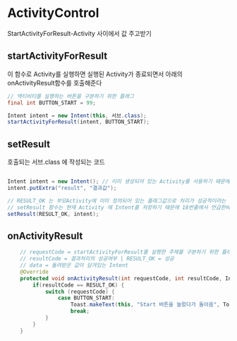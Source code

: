 # ActivityControl
StartActivityForResult-Activity 사이에서 값 주고받기 

## startActivityForResult

이 함수로 Activity를 실행하면 실행된 Activity가 종료되면서 아래의 onActivityResult함수를 호출해준다
```java
// 액티비티를 실행하는 버튼을 구분하기 위한 플래그
final int BUTTON_START = 99;

Intent intent = new Intent(this, 서브.class);
startActivityForResult(intent, BUTTON_START);
```

## setResult

호출되는 서브.class 에 작성되는 코드       
```java

Intent intent = new Intent(); // 이미 생성되어 있는 Activity를 사용하기 때문에 Context를 필요로하지 않는다.
intent.putExtra("result", "결과값");

// RESULT_OK 는 부모Activity에 이미 정의되어 있는 플래그값으로 처리가 성공적이라는 것을 의미한다
// setResult 함수는 현재 Activity 에 Intent를 저장하기 때문에 18번줄에서 언급한바와 같이 Context 를 따로 필요로 하지 않는다.
setResult(RESULT_OK, intent); 
```

## onActivityResult
```java
    // requestCode = startActivityForResult를 실행한 주체를 구분하기 위한 플래그
    // resultCode = 결과처리의 성공여부 | RESULT_OK = 성공
    // data = 돌려받은 값이 담겨있는 Intent
    @Override
    protected void onActivityResult(int requestCode, int resultCode, Intent data) {
        if(resultCode == RESULT_OK) {
            switch (requestCode) {
                case BUTTON_START:
                    Toast.makeText(this, "Start 버튼을 눌렀다가 돌아옴", Toast.LENGTH_SHORT).show();
                    break;
            }
        }
    }
```
